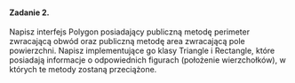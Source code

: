 #### Zadanie 2.

Napisz interfejs Polygon posiadający publiczną metodę perimeter zwracającą obwód oraz publiczną metodę area zwracającą pole powierzchni. Napisz implementujące go klasy Triangle i Rectangle, które posiadają informacje o odpowiednich figurach (położenie wierzchołków), w których te metody zostaną przeciążone.
